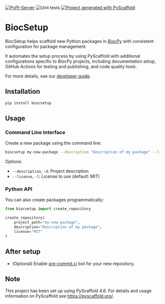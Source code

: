 [![PyPI-Server](https://img.shields.io/pypi/v/biocsetup.svg)](https://pypi.org/project/biocsetup/)
![Unit tests](https://github.com/BiocPy/BiocSetup/actions/workflows/pypi-test.yml/badge.svg)
[![Project generated with PyScaffold](https://img.shields.io/badge/-PyScaffold-005CA0?logo=pyscaffold)](https://pyscaffold.org/)

# BiocSetup

BiocSetup helps scaffold new Python packages in [BiocPy](https://github.com/biocpy) with consistent configuration for package management.

It automates the setup process by using PyScaffold with additional configurations specific to BiocPy projects, including documentation setup, GitHub Actions for testing and publishing, and code quality tools.

For more details, see our [developer guide](https://github.com/BiocPy/developer_guide).

## Installation

```bash
pip install biocsetup
```

## Usage

### Command Line Interface

Create a new package using the command line:

```bash
biocsetup my-new-package --description "Description of my package" --license MIT
```

Options:
- `--description`, `-d`: Project description
- `--license`, `-l`: License to use (default: MIT)

### Python API

You can also create packages programmatically:

```python
from biocsetup import create_repository

create_repository(
    project_path="my-new-package",
    description="Description of my package",
    license="MIT"
)
```

## After setup

- (Optional) Enable [pre-commit.ci](https://pre-commit.ci/) bot for your new repository.

<!-- pyscaffold-notes -->

## Note

This project has been set up using PyScaffold 4.6. For details and usage
information on PyScaffold see https://pyscaffold.org/.
